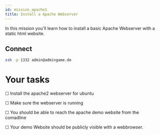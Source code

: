 ```yaml
---
id: mission_apache1
title: Install a Apache Webserver
---
```


In this mission you'll learn how to install a basic Apache Webserver with a static html website.

## Connect

```sh
ssh -p 1332 admin@admingame.de
```

# Your tasks

☐ Install the apache2 webserver for ubuntu

☐ Make sure the webserver is running

☐ You should be able to reach the apache demo website from the comadline

☐ Your demo Website should be publicly visible with a webbrowser.


